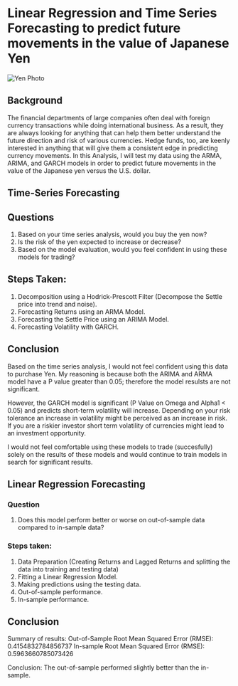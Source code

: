 # Linear Regression and Time Series Forecasting to predict future movements in the value of Japanese Yen

![Yen Photo](Images/unit-10-readme-photo.png)

## Background
The financial departments of large companies often deal with foreign currency transactions while doing international business. As a result, they are always looking for anything that can help them better understand the future direction and risk of various currencies. Hedge funds, too, are keenly interested in anything that will give them a consistent edge in predicting currency movements.
In this Analysis, I will test my data using the ARMA, ARIMA, and GARCH models in order to predict future movements in the value of the Japanese yen versus the U.S. dollar.


## Time-Series Forecasting

## Questions
1. Based on your time series analysis, would you buy the yen now?
2. Is the risk of the yen expected to increase or decrease?
3. Based on the model evaluation, would you feel confident in using these models for trading?

## Steps Taken:
1. Decomposition using a Hodrick-Prescott Filter (Decompose the Settle price into trend and noise).
2. Forecasting Returns using an ARMA Model.
3. Forecasting the Settle Price using an ARIMA Model.
4. Forecasting Volatility with GARCH.

## Conclusion
Based on the time series analysis, I would not feel confident using this data to purchase Yen. My reasoning is because both the ARIMA and ARMA model have a P value greater than 0.05; therefore the model resulsts are not significant. 

However, the GARCH model is significant (P Value on Omega and Alpha1 < 0.05) and predicts short-term volatility will increase. Depending on your risk tolerance an increase in volatility might be perceived as an increase in risk. If you are a riskier investor short term volatility of currencies might lead to an investment opportunity. 

I would not feel comfortable using these models to trade (succesfully) solely on the results of these models and would continue to train models in search for significant results.

## Linear Regression Forecasting

### Question
1. Does this model perform better or worse on out-of-sample data compared to in-sample data?

### Steps taken:
1. Data Preparation (Creating Returns and Lagged Returns and splitting the data into training and testing data)
2. Fitting a Linear Regression Model.
3. Making predictions using the testing data.
4. Out-of-sample performance.
5. In-sample performance.

## Conclusion
Summary of results:
Out-of-Sample Root Mean Squared Error (RMSE): 0.4154832784856737
In-sample Root Mean Squared Error (RMSE): 0.5963660785073426

Conclusion:
The out-of-sample performed slightly better than the in-sample.
